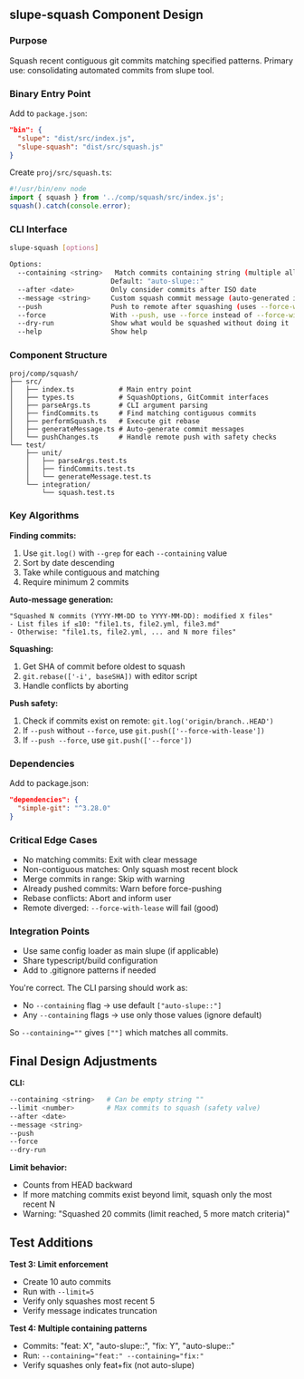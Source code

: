 ## slupe-squash Component Design

### Purpose
Squash recent contiguous git commits matching specified patterns. Primary use: consolidating automated commits from slupe tool.

### Binary Entry Point
Add to `package.json`:
```json
"bin": {
  "slupe": "dist/src/index.js",
  "slupe-squash": "dist/src/squash.js"
}
```

Create `proj/src/squash.ts`:
```typescript
#!/usr/bin/env node
import { squash } from '../comp/squash/src/index.js';
squash().catch(console.error);
```

### CLI Interface
```bash
slupe-squash [options]

Options:
  --containing <string>   Match commits containing string (multiple allowed, OR logic)
                         Default: "auto-slupe::"
  --after <date>         Only consider commits after ISO date
  --message <string>     Custom squash commit message (auto-generated if omitted)  
  --push                 Push to remote after squashing (uses --force-with-lease)
  --force                With --push, use --force instead of --force-with-lease
  --dry-run              Show what would be squashed without doing it
  --help                 Show help
```

### Component Structure
```
proj/comp/squash/
├── src/
│   ├── index.ts           # Main entry point
│   ├── types.ts           # SquashOptions, GitCommit interfaces
│   ├── parseArgs.ts       # CLI argument parsing
│   ├── findCommits.ts     # Find matching contiguous commits
│   ├── performSquash.ts   # Execute git rebase
│   ├── generateMessage.ts # Auto-generate commit messages
│   └── pushChanges.ts     # Handle remote push with safety checks
└── test/
    ├── unit/
    │   ├── parseArgs.test.ts
    │   ├── findCommits.test.ts
    │   └── generateMessage.test.ts
    └── integration/
        └── squash.test.ts
```

### Key Algorithms

**Finding commits:**
1. Use `git.log()` with `--grep` for each `--containing` value
2. Sort by date descending
3. Take while contiguous and matching
4. Require minimum 2 commits

**Auto-message generation:**
```
"Squashed N commits (YYYY-MM-DD to YYYY-MM-DD): modified X files"
- List files if ≤10: "file1.ts, file2.yml, file3.md"  
- Otherwise: "file1.ts, file2.yml, ... and N more files"
```

**Squashing:**
1. Get SHA of commit before oldest to squash
2. `git.rebase(['-i', baseSHA])` with editor script
3. Handle conflicts by aborting

**Push safety:**
1. Check if commits exist on remote: `git.log('origin/branch..HEAD')`
2. If `--push` without `--force`, use `git.push(['--force-with-lease'])`
3. If `--push --force`, use `git.push(['--force'])`

### Dependencies
Add to package.json:
```json
"dependencies": {
  "simple-git": "^3.28.0"
}
```

### Critical Edge Cases
- No matching commits: Exit with clear message
- Non-contiguous matches: Only squash most recent block
- Merge commits in range: Skip with warning
- Already pushed commits: Warn before force-pushing
- Rebase conflicts: Abort and inform user
- Remote diverged: `--force-with-lease` will fail (good)

### Integration Points
- Use same config loader as main slupe (if applicable)
- Share typescript/build configuration
- Add to .gitignore patterns if needed

You're correct. The CLI parsing should work as:
- No `--containing` flag → use default `["auto-slupe::"]`
- Any `--containing` flags → use only those values (ignore default)

So `--containing=""` gives `[""]` which matches all commits.

## Final Design Adjustments

**CLI:**
```bash
--containing <string>   # Can be empty string ""
--limit <number>        # Max commits to squash (safety valve)
--after <date>         
--message <string>     
--push                 
--force                
--dry-run              
```

**Limit behavior:**
- Counts from HEAD backward
- If more matching commits exist beyond limit, squash only the most recent N
- Warning: "Squashed 20 commits (limit reached, 5 more match criteria)"

## Test Additions

**Test 3: Limit enforcement**
- Create 10 auto commits
- Run with `--limit=5`
- Verify only squashes most recent 5
- Verify message indicates truncation

**Test 4: Multiple containing patterns**
- Commits: "feat: X", "auto-slupe::", "fix: Y", "auto-slupe::"
- Run: `--containing="feat:" --containing="fix:"`
- Verify squashes only feat+fix (not auto-slupe)